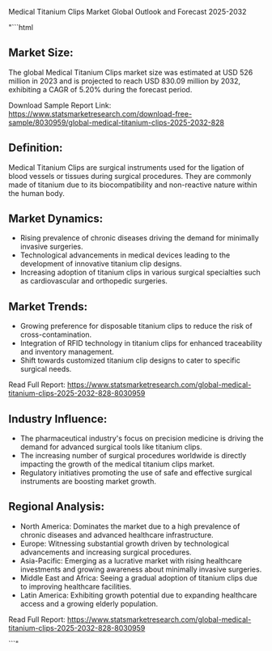 Medical Titanium Clips Market Global Outlook and Forecast 2025-2032

"```html
<h2>Market Size:</h2>
<p>The global Medical Titanium Clips market size was estimated at USD 526 million in 2023 and is projected to reach USD 830.09 million by 2032, exhibiting a CAGR of 5.20% during the forecast period.</p>
<p>Download Sample Report Link: <a href='https://www.statsmarketresearch.com/download-free-sample/8030959/global-medical-titanium-clips-2025-2032-828'>https://www.statsmarketresearch.com/download-free-sample/8030959/global-medical-titanium-clips-2025-2032-828</a></p>

<h2>Definition:</h2>
<p>Medical Titanium Clips are surgical instruments used for the ligation of blood vessels or tissues during surgical procedures. They are commonly made of titanium due to its biocompatibility and non-reactive nature within the human body.</p>

<h2>Market Dynamics:</h2>
<ul>
  <li>Rising prevalence of chronic diseases driving the demand for minimally invasive surgeries.</li>
  <li>Technological advancements in medical devices leading to the development of innovative titanium clip designs.</li>
  <li>Increasing adoption of titanium clips in various surgical specialties such as cardiovascular and orthopedic surgeries.</li>
</ul>

<h2>Market Trends:</h2>
<ul>
  <li>Growing preference for disposable titanium clips to reduce the risk of cross-contamination.</li>
  <li>Integration of RFID technology in titanium clips for enhanced traceability and inventory management.</li>
  <li>Shift towards customized titanium clip designs to cater to specific surgical needs.</li>
</ul>
<p>Read Full Report: <a href='https://www.statsmarketresearch.com/global-medical-titanium-clips-2025-2032-828-8030959'>https://www.statsmarketresearch.com/global-medical-titanium-clips-2025-2032-828-8030959</a></p>

<h2>Industry Influence:</h2>
<ul>
  <li>The pharmaceutical industry's focus on precision medicine is driving the demand for advanced surgical tools like titanium clips.</li>
  <li>The increasing number of surgical procedures worldwide is directly impacting the growth of the medical titanium clips market.</li>
  <li>Regulatory initiatives promoting the use of safe and effective surgical instruments are boosting market growth.</li>
</ul>

<h2>Regional Analysis:</h2>
<ul>
  <li>North America: Dominates the market due to a high prevalence of chronic diseases and advanced healthcare infrastructure.</li>
  <li>Europe: Witnessing substantial growth driven by technological advancements and increasing surgical procedures.</li>
  <li>Asia-Pacific: Emerging as a lucrative market with rising healthcare investments and growing awareness about minimally invasive surgeries.</li>
  <li>Middle East and Africa: Seeing a gradual adoption of titanium clips due to improving healthcare facilities.</li>
  <li>Latin America: Exhibiting growth potential due to expanding healthcare access and a growing elderly population.</li>
</ul>
<p>Read Full Report: <a href='https://www.statsmarketresearch.com/global-medical-titanium-clips-2025-2032-828-8030959'>https://www.statsmarketresearch.com/global-medical-titanium-clips-2025-2032-828-8030959</a></p>
```"
